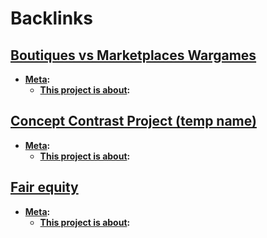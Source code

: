 
# Backlinks
## [Boutiques vs Marketplaces Wargames](<Boutiques vs Marketplaces Wargames.md>)
- **[Meta](<Meta.md>):**
    - **[This project is about](<This project is about.md>):**

## [Concept Contrast Project (temp name)](<Concept Contrast Project (temp name).md>)
- **[Meta](<Meta.md>):**
    - **[This project is about](<This project is about.md>):**

## [Fair equity  ](<Fair equity  .md>)
- **[Meta](<Meta.md>):**
    - **[This project is about](<This project is about.md>):**

